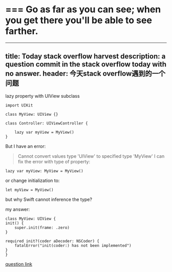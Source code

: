 ===
Go as far as you can see; when you get there you'll be able to see farther.
===

---
title: Today stack overflow harvest 
description: a question commit in the stack overflow today with no answer.
header: 今天stack overflow遇到的一个问题
---

lazy property with UIView subclass

	import UIKit
	
	class MyView: UIView {}
	
	class Controller: UIViewController {
	
	    lazy var myView = MyView()
	}

But I have an error:

> Cannot convert values type 'UIView' to specified type 'MyView' I can fix the error with type of property:

	lazy var myView: MyView = MyView()

or change initialization to:

	let myView = MyView()

but why Swift cannot inference the type?

my answer:

	class MyView: UIView {
	init() {
	    super.init(frame: .zero)
	}
	
	required init?(coder aDecoder: NSCoder) {
	    fatalError("init(coder:) has not been implemented")
	}
	}

[question link](http://stackoverflow.com/questions/42639651/lazy-property-with-uiview-subclass/42643235#42643235)